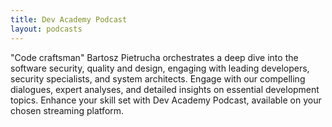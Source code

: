 ```yaml
---
title: Dev Academy Podcast
layout: podcasts
---
```

"Code craftsman" Bartosz Pietrucha orchestrates a deep dive into the software security, quality and design, engaging with leading developers, security specialists, and system architects. Engage with our compelling dialogues, expert analyses, and detailed insights on essential development topics. Enhance your skill set with Dev Academy Podcast, available on your chosen streaming platform.